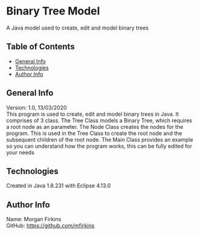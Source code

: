 # Binary Tree Model
A Java model used to create, edit and model binary trees

## Table of Contents
* [General Info](##General-Info)
* [Technologies](##Technologies)
* [Author Info](##Author-Info)

## General Info
Version: 1.0, 13/03/2020<br>
This program is used to create, edit and model binary trees in Java. It comprises of 3 class. The Tree Class models a Binary Tree, which requires a root node
as an parameter. The Node Class creates the nodes for the program. This is used in the Tree Class to create the root node and the subsequent children of the root node. The Main Class provides an example so you can understand how the program works, this can be fully edited for your needs
## Technologies
Created in Java 1.8.231 with Eclipse 4.13.0
## Author Info
Name: Morgan Firkins<br>
GitHub: https://github.com/mfirkins<br>
